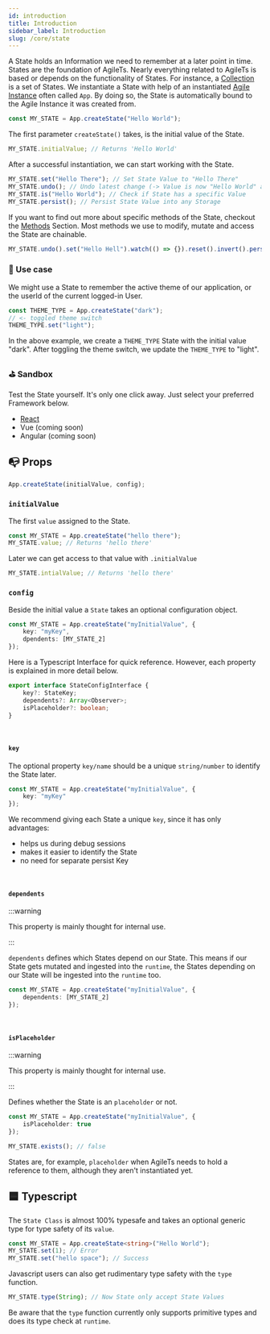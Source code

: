 ```yaml
---
id: introduction
title: Introduction
sidebar_label: Introduction
slug: /core/state
---
```


A State holds an Information we need to remember at a later point in time.
States are the foundation of AgileTs. 
Nearly everything related to AgileTs is based or depends on the functionality of States.
For instance, a [Collection](../collection/Introduction.md) is a set of States.
We instantiate a State with help of an instantiated [Agile Instance](../agile-instance/Introduction.md) often called `App`.
By doing so, the State is automatically bound to the Agile Instance it was created from.
```ts
const MY_STATE = App.createState("Hello World");
```
The first parameter `createState()` takes, is the initial value of the State.
```ts
MY_STATE.initialValue; // Returns 'Hello World'
```
After a successful instantiation,
we can start working with the State.
```ts
MY_STATE.set("Hello There"); // Set State Value to "Hello There"
MY_STATE.undo(); // Undo latest change (-> Value is now "Hello World" again)
MY_STATE.is("Hello World"); // Check if State has a specific Value
MY_STATE.persist(); // Persist State Value into any Storage
```
If you want to find out more about specific methods of the State, checkout the [Methods](./Methods.md) Section.
Most methods we use to modify, mutate and access the State are chainable.
```ts
MY_STATE.undo().set("Hello Hell").watch(() => {}).reset().invert().persist().type(String);
```


### 🔨 Use case
We might use a State to remember the active theme of our application,
or the userId of the  current logged-in User.
```ts
const THEME_TYPE = App.createState("dark");
// <- toggled theme switch
THEME_TYPE.set("light");
```
In the above example, we create a `THEME_TYPE` State with the initial value "dark".
After toggling the theme switch, we update the `THEME_TYPE` to "light".


### ⛳️ Sandbox
Test the State yourself. It's only one click away. Just select your preferred Framework below.
- [React](https://codesandbox.io/s/agilets-first-state-f12cz)
- Vue (coming soon)
- Angular (coming soon)


## 📭 Props

```ts
App.createState(initialValue, config);
```

### `initialValue`

The first `value` assigned to the State.
```ts {1}
const MY_STATE = App.createState("hello there");
MY_STATE.value; // Returns 'hello there'
```
Later we can get access to that value with `.initialValue`
```ts
MY_STATE.intialValue; // Returns 'hello there'
```

### `config`

Beside the initial value a `State` takes an optional configuration object.
```ts
const MY_STATE = App.createState("myInitialValue", {
    key: "myKey",
    dpendents: [MY_STATE_2]
});
```
Here is a Typescript Interface for quick reference. However,
each property is explained in more detail below.
```ts
export interface StateConfigInterface {
    key?: StateKey;
    dependents?: Array<Observer>;
    isPlaceholder?: boolean;
}
```

<br/>

#### `key`
The optional property `key/name` should be a unique `string/number` to identify the State later.
```ts
const MY_STATE = App.createState("myInitialValue", {
    key: "myKey"
});
```
We recommend giving each State a unique `key`, since it has only advantages:
- helps us during debug sessions
- makes it easier to identify the State
- no need for separate persist Key

<br/>

#### `dependents`

:::warning

This property is mainly thought for internal use.

:::

`dependents` defines which States depend on our State.
This means if our State gets mutated and ingested into the `runtime`,
the States depending on our State will be ingested into the `runtime` too.
```ts
const MY_STATE = App.createState("myInitialValue", {
    dependents: [MY_STATE_2]
});
```

<br/>

#### `isPlaceholder`

:::warning

This property is mainly thought for internal use.

:::

Defines whether the State is an `placeholder` or not.
```ts
const MY_STATE = App.createState("myInitialValue", {
    isPlaceholder: true
});

MY_STATE.exists(); // false
```
States are, for example, `placeholder` when AgileTs needs to hold a reference to them,
although they aren't instantiated yet.


## 🟦 Typescript

The `State Class` is almost 100% typesafe and takes an optional generic type for type safety of its `value`.
```ts {1}
const MY_STATE = App.createState<string>("Hello World");
MY_STATE.set(1); // Error
MY_STATE.set("hello space"); // Success
```
Javascript users can also get rudimentary type safety with the `type` function.
```ts
MY_STATE.type(String); // Now State only accept State Values
```
Be aware that the `type` function currently only supports primitive types and does its type check at `runtime`.
